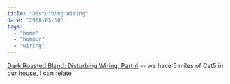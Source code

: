 ```yaml
---
title: "Disturbing Wiring"
date: "2008-03-30"
tags: 
  - "home"
  - "humour"
  - "wiring"
---
```


[Dark Roasted Blend: Disturbing Wiring, Part 4](http://www.darkroastedblend.com/2008/03/disturbing-wiring-part-3.html) -- we have 5 miles of Cat5 in our house, I can relate
